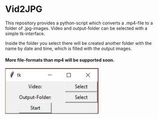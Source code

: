 # Vid2JPG
This repository provides a python-script which converts a .mp4-file to a folder of .jpg-images. Video and output-folder can be selected with a simple tk-interface.

Inside the folder you select there will be created another folder with the name by date and time, which is filled with the output images.

#### More file-formats than mp4 will be supported soon.

<img src = "InterfacePreview.PNG" width = "300">
